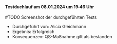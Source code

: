 #### Testduchlauf am 08.01.2024  um 19:46 Uhr
#TODO Screenshot der durchgeführten Tests
- Durchgeführt von: Alicia Gleichmann
- Ergebnis: Erfolgreich
- Konsequenzen:  QS-Maßnahme gilt als bestanden